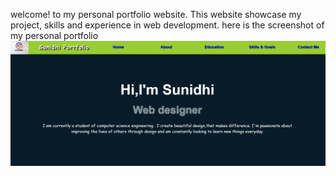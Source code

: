 welcome! to my personal portfolio website. This website showcase my project, skills and experience in web development.
here is the screenshot of my personal portfolio
![Portfolio Screenshot](https://raw.githubusercontent.com/Sunidhi406/portfolio-website/main/images/screenshot.png)

